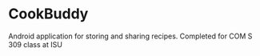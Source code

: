 # CookBuddy
 Android application for storing and sharing recipes. Completed for COM S 309 class at ISU
